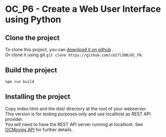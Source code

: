 # OC_P6 - Create a Web User Interface using Python

## Clone the project

To clone this project, you can [download it on github](https://github.com/cGIfl300/OC_P6/archive/refs/heads/master.zip)
.  
Or clone it using git `git clone https://github.com/cGIfl300/OC_P6`.

## Build the project

`npm run build`

## Installing the project

Copy index.html and the dist/ directory at the root of your webserver.  
This version is for testing purposes only and use localhost as REST API provider.  
You will need to have the REST API server running at localhost. See
[OCMovies API](https://github.com/cGIfl300/OC_P6/cloned_api_server/OCMovies-API-EN-FR) for further details. 